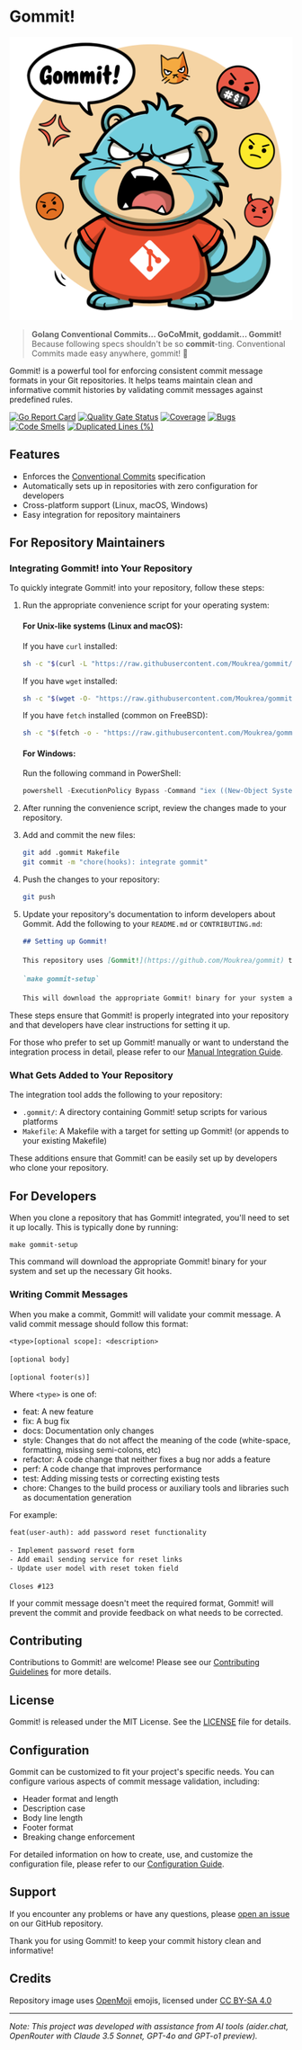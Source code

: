 # Gommit! 

<p align="center">
  <img src="gommit.png" alt="Gommit!">
</p>

> **Golang Conventional Commits... GoCoMmit, goddamit... Gommit!**  
Because following specs shouldn't be so **commit**-ting. Conventional Commits made easy anywhere, gommit! 💢 

Gommit! is a powerful tool for enforcing consistent commit message formats in your Git repositories. It helps teams maintain clean and informative commit histories by validating commit messages against predefined rules.

[![Go Report Card](https://goreportcard.com/badge/github.com/Moukrea/gommit/gommit)](https://goreportcard.com/report/github.com/Moukrea/gommit/gommit) [![Quality Gate Status](https://sonarcloud.io/api/project_badges/measure?project=Moukrea_gommit&metric=alert_status)](https://sonarcloud.io/summary/new_code?id=Moukrea_gommit) [![Coverage](https://sonarcloud.io/api/project_badges/measure?project=Moukrea_gommit&metric=coverage)](https://sonarcloud.io/summary/new_code?id=Moukrea_gommit) [![Bugs](https://sonarcloud.io/api/project_badges/measure?project=Moukrea_gommit&metric=bugs)](https://sonarcloud.io/summary/new_code?id=Moukrea_gommit) [![Code Smells](https://sonarcloud.io/api/project_badges/measure?project=Moukrea_gommit&metric=code_smells)](https://sonarcloud.io/summary/new_code?id=Moukrea_gommit) [![Duplicated Lines (%)](https://sonarcloud.io/api/project_badges/measure?project=Moukrea_gommit&metric=duplicated_lines_density)](https://sonarcloud.io/summary/new_code?id=Moukrea_gommit)

## Features

- Enforces the [Conventional Commits](https://www.conventionalcommits.org/) specification
- Automatically sets up in repositories with zero configuration for developers
- Cross-platform support (Linux, macOS, Windows)
- Easy integration for repository maintainers

## For Repository Maintainers

### Integrating Gommit! into Your Repository

To quickly integrate Gommit! into your repository, follow these steps:

1. Run the appropriate convenience script for your operating system:

   #### For Unix-like systems (Linux and macOS):

   If you have `curl` installed:

   ```bash
   sh -c "$(curl -L "https://raw.githubusercontent.com/Moukrea/gommit/main/integration/integration.sh")"
   ```

   If you have `wget` installed:

   ```bash
   sh -c "$(wget -O- "https://raw.githubusercontent.com/Moukrea/gommit/main/integration/integration.sh")"
   ```

   If you have `fetch` installed (common on FreeBSD):

   ```bash
   sh -c "$(fetch -o - "https://raw.githubusercontent.com/Moukrea/gommit/main/integration/integration.sh")"
   ```

   #### For Windows:

   Run the following command in PowerShell:

   ```powershell
   powershell -ExecutionPolicy Bypass -Command "iex ((New-Object System.Net.WebClient).DownloadString('https://raw.githubusercontent.com/Moukrea/gommit/main/integration/integration.ps1'))"
   ```

2. After running the convenience script, review the changes made to your repository.

3. Add and commit the new files:

   ```bash
   git add .gommit Makefile
   git commit -m "chore(hooks): integrate gommit"
   ```

4. Push the changes to your repository:

   ```bash
   git push
   ```

5. Update your repository's documentation to inform developers about Gommit. Add the following to your `README.md` or `CONTRIBUTING.md`:

   ```markdown
   ## Setting up Gommit!

   This repository uses [Gommit!](https://github.com/Moukrea/gommit) to enforce consistent commit message formats. After cloning the repository, run the following command to set up Gommit:

   `make gommit-setup`

   This will download the appropriate Gommit! binary for your system and set up the necessary Git hooks.
   ```

These steps ensure that Gommit! is properly integrated into your repository and that developers have clear instructions for setting it up.

For those who prefer to set up Gommit! manually or want to understand the integration process in detail, please refer to our [Manual Integration Guide](integration/integration.md).

### What Gets Added to Your Repository

The integration tool adds the following to your repository:

- `.gommit/`: A directory containing Gommit! setup scripts for various platforms
- `Makefile`: A Makefile with a target for setting up Gommit! (or appends to your existing Makefile)

These additions ensure that Gommit! can be easily set up by developers who clone your repository.

## For Developers

When you clone a repository that has Gommit! integrated, you'll need to set it up locally. This is typically done by running:

```
make gommit-setup
```

This command will download the appropriate Gommit! binary for your system and set up the necessary Git hooks.

### Writing Commit Messages

When you make a commit, Gommit! will validate your commit message. A valid commit message should follow this format:

```
<type>[optional scope]: <description>

[optional body]

[optional footer(s)]
```

Where `<type>` is one of:

- feat: A new feature
- fix: A bug fix
- docs: Documentation only changes
- style: Changes that do not affect the meaning of the code (white-space, formatting, missing semi-colons, etc)
- refactor: A code change that neither fixes a bug nor adds a feature
- perf: A code change that improves performance
- test: Adding missing tests or correcting existing tests
- chore: Changes to the build process or auxiliary tools and libraries such as documentation generation

For example:

```
feat(user-auth): add password reset functionality

- Implement password reset form
- Add email sending service for reset links
- Update user model with reset token field

Closes #123
```

If your commit message doesn't meet the required format, Gommit! will prevent the commit and provide feedback on what needs to be corrected.

## Contributing

Contributions to Gommit! are welcome! Please see our [Contributing Guidelines](CONTRIBUTING.md) for more details.

## License

Gommit! is released under the MIT License. See the [LICENSE](LICENSE) file for details.

## Configuration

Gommit can be customized to fit your project's specific needs. You can configure various aspects of commit message validation, including:

- Header format and length
- Description case
- Body line length
- Footer format
- Breaking change enforcement

For detailed information on how to create, use, and customize the configuration file, please refer to our [Configuration Guide](CONFIG.md).

## Support

If you encounter any problems or have any questions, please [open an issue](https://github.com/Moukrea/gommit/issues/new) on our GitHub repository.

Thank you for using Gommit! to keep your commit history clean and informative!

## Credits

Repository image uses [OpenMoji](https://openmoji.org/) emojis, licensed under [CC BY-SA 4.0](https://creativecommons.org/licenses/by-sa/4.0/#)

---
*Note: This project was developed with assistance from AI tools (aider.chat, OpenRouter with Claude 3.5 Sonnet, GPT-4o and GPT-o1 preview).*